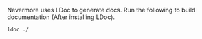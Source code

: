 Nevermore uses LDoc to generate docs. Run the following to build documentation (After installing LDoc).

```
ldoc ./
```